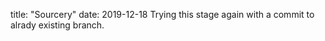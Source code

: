 title: "Sourcery"
date: 2019-12-18
Trying this stage again with a commit to alrady existing branch.
